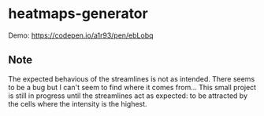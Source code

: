 # heatmaps-generator

Demo: https://codepen.io/a1r93/pen/ebLobq

## Note

The expected behavious of the streamlines is not as intended. There seems to be a bug but I can't seem to find where it comes from... This small project is still in progress until the streamlines act as expected: to be attracted by the cells where the intensity is the highest.
